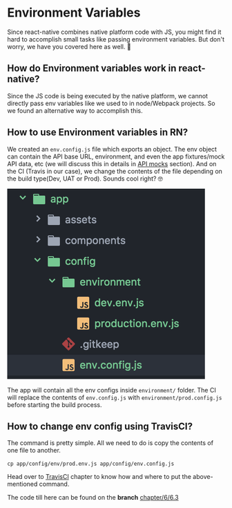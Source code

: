 # Environment Variables

Since react-native combines native platform code with JS, you might find it hard to accomplish small tasks like passing environment variables. But don't worry, we have you covered here as well. 🙌

## How do Environment variables work in react-native?

Since the JS code is being executed by the native platform, we cannot directly pass env variables like we used to in node/Webpack projects. So we found an alternative way to accomplish this.

## How to use Environment variables in RN?

We created an `env.config.js` file which exports an object. The env object can contain the API base URL, environment, and even the app fixtures/mock API data, etc \(we will discuss this in details in [API mocks](https://github.com/react-made-native-easy/react-made-native-easy/tree/387fb86bae528f04c7aceb62b484c95f33eeae97/6-conventions-and-code-style/6.5-axios-and-api-mocks.md) section\). And on the CI \(Travis in our case\), we change the contents of the file depending on the build type\(Dev, UAT or Prod\). Sounds cool right? 🤓

![](../../.gitbook/assets/env-structure.png)

The app will contain all the env configs inside `environment/` folder. The CI will replace the contents of `env.config.js` with `environment/prod.config.js` before starting the build process.

## How to change env config using TravisCI?

The command is pretty simple. All we need to do is copy the contents of one file to another.

```text
cp app/config/env/prod.env.js app/config/env.config.js
```

Head over to [TravisCI](environment-variables.md) chapter to know how and where to put the above-mentioned command.

The code till here can be found on the **branch** [chapter/6/6.3](https://github.com/react-made-native-easy/note-taker/tree/chapter/6/6.3)

